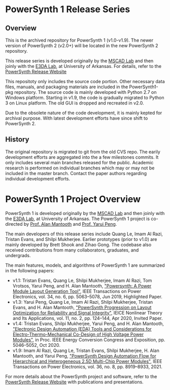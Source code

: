 # PowerSynth 1 Release Series
## Overview
This is the archived repository for PowerSynth 1 (v1.0-v1.9).
The newer version of PowerSynth 2 (v2.0+) will be located in the new PowerSynth 2 repository.

This release series is developed originally by the [MSCAD Lab](https://mscad.uark.edu/) and then joinly with the [E3DA Lab](https://e3da.csce.uark.edu/), at University of Arkansas. For details, refer to the [PowerSynth Release Website](https://e3da.csce.uark.edu/release/PowerSynth/)

This repositoty only includes the source code portion. Other necessary data files, manuals, and packaging materials are included in the PowerSynth1-pkg repository. 
The source code is mainly developed with Python 2.7 on Windows platform. Starting in v1.9, the code is gradually migrated to Python 3 on Linux platform. The old GUI is dropped and recreated in v2.0.

Due to the obsolete nature of the code development, it is mainly kepted for archival purpose. With latest development efforts have since shift to PowerSynth 2. 
## History
The original repository is migrated to git from the old CVS repo.
The earily development efforts are aggregated into the a few milestones commits. 
It only includes several main branches released for the public. Academic research is performed on individual branches which may or may not be included in the master branch. Contact the paper authors regarding individual development efforts. 

# PowerSynth 1 Project Overview
PowerSynth 1 is developed originally by the [MSCAD Lab](https://mscad.uark.edu/) and then joinly with the [E3DA Lab](https://e3da.csce.uark.edu/), at University of Arkansas. The PowerSynth 1 project is co-directed by [Prof. Alan Mantooth](https://engineering.uark.edu/directory/index/uid/mantooth/name/Alan+Mantooth/) and [Prof. Yarui Peng](https://engineering.uark.edu/directory/index/uid/yrpeng/name/Yarui+Peng/). 

The main developers of this release series include Quang Le, Imam Al Razi, Tristan Evans, and Shilpi Mukherjee. Earlier prototypes (prior to v1.0) are mainly developed by Brett Shook and Zihao Gong. The codebase also received contributions from many collaborators, graduates, and undergrads.

The main features, models, and algorithms of PowerSynth 1 are summarized in the following papers:

* v1.1: Tristan Evans, Quang Le, Shilpi Mukherjee, Imam Al Razi, Tom Vrotsos, Yarui Peng, and H. Alan Mantooth, ["Powersynth: A Power Module Layout Generation Tool"](https://doi.org/10.1109/TPEL.2018.2870346), IEEE Transactions on Power Electronics, vol. 34, no. 6, pp. 5063–5078, Jun 2019, Highlighted Paper.
* v1.3: Yarui Peng, Quang Le, Imam Al Razi, Shilpi Mukherjee, Tristan Evans, and H. Alan Mantooth, ["PowerSynth Progression on Layout Optimization for Reliability and Signal Integrity"](https://doi.org/10.1587/nolta.11.124), IEICE Nonlinear Theory and Its Applications, vol. 11, no. 2, pp. 124–144, Apr 2020, Invited Paper.
* v1.4: Tristan Evans, Shilpi Mukherjee, Yarui Peng, and H. Alan Mantooth, ["Electronic Design Automation (EDA) Tools and Considerations for Electro-Thermo-Mechanical Co-Design of High Voltage Power Modules"](https://doi.org/10.1109/ECCE44975.2020.9235818), in Proc. IEEE Energy Conversion Congress and Exposition, pp. 5046–5052, Oct 2020. 
* v1.9: Imam Al Razi, Quang Le, Tristan Evans, Shilpi Mukherjee, H. Alan Mantooth, and Yarui Peng, ["PowerSynth Design Automation Flow for Hierarchical and Heterogeneous 2.5D Multi-Chip Power Modules"](https://doi.org/10.1109/TPEL.2021.3049776), IEEE Transactions on Power Electronics, vol. 36, no. 8, pp. 8919–8933, 2021.

For more details about the PowerSynth project and software, refer to the [PowerSynth Release Website](https://e3da.csce.uark.edu/release/PowerSynth/) with publications and presentations.
